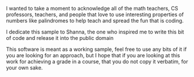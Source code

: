 I wanted to take a moment to acknowledge all of the math teachers, CS professors, teachers, and people that love to use 
interesting properties of numbers like palindromes to help teach and spread the fun that is coding.

I dedicate this sample to Shanna, the one who inspired me to write this bit of code and release it into the public domain

This software is meant as a working sample, feel free to use any bits of it if you are looking for an approach, but
I hope that if you are looking at this work for achieving a grade in a course, that you do not copy it verbatim, for your 
own sake.
